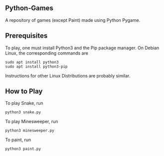 ## Python-Games
A repository of games (except Paint) made using Python Pygame.

## Prerequisites
To play, one must install Python3 and the Pip package manager.
On Debian Linux, the corresponding commands are
```
sudo apt install python3
sudo apt install python3-pip
```
Instructions for other Linux Distributions are probably similar.

## How to Play
To play Snake, run
```
python3 snake.py
```
To play Minesweeper, run
```
python3 minesweeper.py
```
To paint, run
```
python3 paint.py
```
